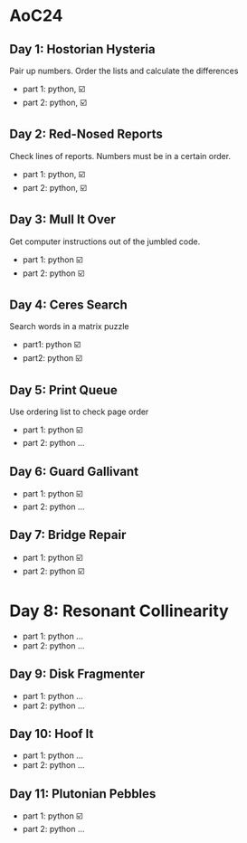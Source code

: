 # AoC24

## Day 1: Hostorian Hysteria

Pair up numbers. Order the lists and calculate the differences

- part 1: python, ☑️
- part 2: python, ☑️

## Day 2: Red-Nosed Reports

Check lines of reports. Numbers must be in a certain order.

- part 1: python, ☑️ 
- part 2: python, ☑️

## Day 3: Mull It Over

Get computer instructions out of the jumbled code.

- part 1: python ☑️
- part 2: python ☑️

## Day 4: Ceres Search

Search words in a matrix puzzle

- part1: python ☑️ 
- part2: python ☑️ 

## Day 5: Print Queue

Use ordering list to check page order

- part 1: python ☑️
- part 2: python ...

## Day 6: Guard Gallivant

- part 1: python ☑️
- part 2: python ...

## Day 7: Bridge Repair

- part 1: python ☑️
- part 2: python ☑️

# Day 8: Resonant Collinearity

- part 1: python ...
- part 2: python ...

## Day 9: Disk Fragmenter

- part 1: python ...
- part 2: python ...

## Day 10: Hoof It

- part 1: python ...
- part 2: python ...

## Day 11: Plutonian Pebbles

- part 1: python ☑️
- part 2: python ...

